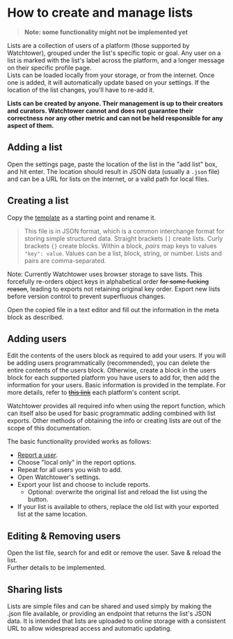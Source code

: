 # How to create and manage lists
> **Note: some functionality might not be implemented yet**  

Lists are a collection of users of a platform (those supported by Watchtower), grouped under the list's specific topic or goal.
Any user on a list is marked with the list's label across the platform, and a longer message on their specific profile page.  
Lists can be loaded locally from your storage, or from the internet. Once one is added, it will automatically update based on your settings. If the location of the list changes, you'll have to re-add it.

**Lists can be created by anyone. Their management is up to their creators and curators. Watchtower cannot and does not guarantee their correctness nor any other metric and can not be held responsible for any aspect of them.**

## Adding a list
Open the settings page, paste the location of the list in the "add list" box, and hit enter.
The location should result in JSON data (usually a `.json` file) and can be a URL for lists on the internet, or a valid path for local files.

## Creating a list
Copy the [template](list-template.json) as a starting point and rename it. 

> This file is in JSON format, which is a common interchange format for storing simple structured data. Straight brackets `[]` create lists. Curly brackets `{}` create blocks. Within a block, *pairs* map keys to values `"key": value`. Values can be a list, block, string, or number. Lists and pairs are comma-separated.

Note: Currently Watchtower uses browser storage to save lists. This forcefully re-orders object keys in alphabetical order ~~for some fucking reason~~, leading to exports not retaining original key order. Export new lists before version control to prevent superfluous changes.

Open the copied file in a text editor and fill out the information in the meta block as described. 

## Adding users
Edit the contents of the users block as required to add your users. If you will be adding users programmatically (recommended), you can delete the entire contents of the users block. 
Otherwise, create a block in the users block for each supported platform you have users to add for, then add the information for your users. Basic information is provided in the template. For more details, refer to ~~[this link]()~~ each platform's content script.
 
Watchtower provides all required info when using the report function, which can itself also be used for basic programmatic adding combined with list exports. Other methods of obtaining the info or creating lists are out of the scope of this documentation.

The basic functionality provided works as follows:
- [Report a user](reporting.md).
- Choose "local only" in the report options.
- Repeat for all users you wish to add.
- Open Watchtower's settings.
- Export your list and choose to include reports.
    - Optional: overwrite the original list and reload the list using the button.
- If your list is available to others, replace the old list with your exported list at the same location.

## Editing & Removing users
Open the list file, search for and edit or remove the user. Save & reload the list.  
Further details to be implemented.

## Sharing lists
Lists are simple files and can be shared and used simply by making the .json file available, or providing an endpoint that returns the list's JSON data. 
It is intended that lists are uploaded to online storage with a consistent URL to allow widespread access and automatic updating.